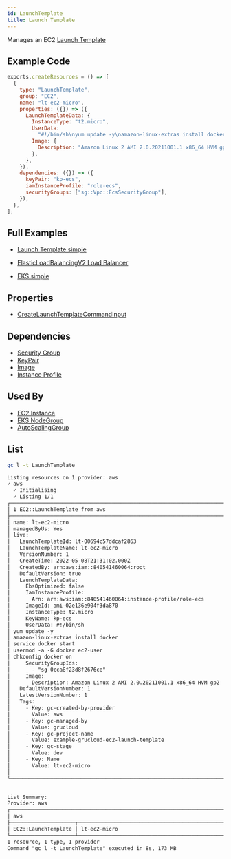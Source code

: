 ```yaml
---
id: LaunchTemplate
title: Launch Template
---
```


Manages an EC2 [Launch Template](https://console.aws.amazon.com/ec2/v2/home?#LaunchTemplates:)

## Example Code

```js
exports.createResources = () => [
  {
    type: "LaunchTemplate",
    group: "EC2",
    name: "lt-ec2-micro",
    properties: ({}) => ({
      LaunchTemplateData: {
        InstanceType: "t2.micro",
        UserData:
          "#!/bin/sh\nyum update -y\namazon-linux-extras install docker\nservice docker start\nusermod -a -G docker ec2-user\nchkconfig docker on",
        Image: {
          Description: "Amazon Linux 2 AMI 2.0.20211001.1 x86_64 HVM gp2",
        },
      },
    }),
    dependencies: ({}) => ({
      keyPair: "kp-ecs",
      iamInstanceProfile: "role-ecs",
      securityGroups: ["sg::Vpc::EcsSecurityGroup"],
    }),
  },
];
```

## Full Examples

- [Launch Template simple](https://github.com/grucloud/grucloud/blob/main/examples/aws/EC2/launchTemplate)

- [ElasticLoadBalancingV2 Load Balancer](https://github.com/grucloud/grucloud/blob/main/examples/aws/ElasticLoadBalancingV2/load-balancer)

- [EKS simple](https://github.com/grucloud/grucloud/blob/main/examples/aws/EC2/eks-simple)

## Properties

- [CreateLaunchTemplateCommandInput](https://docs.aws.amazon.com/AWSJavaScriptSDK/v3/latest/clients/client-ec2/interfaces/createlaunchtemplatecommandinput.html)

## Dependencies

- [Security Group](./SecurityGroup.md)
- [KeyPair](./KeyPair.md)
- [Image](./Image.md)
- [Instance Profile](../IAM/InstanceProfile.md)

## Used By

- [EC2 Instance](./Instance.md)
- [EKS NodeGroup](../EKS/NodeGroup.md)
- [AutoScalingGroup](../AutoScaling/AutoScalingGroup.md)

## List

```sh
gc l -t LaunchTemplate
```

```txt
Listing resources on 1 provider: aws
✓ aws
  ✓ Initialising
  ✓ Listing 1/1
┌───────────────────────────────────────────────────────────────────────┐
│ 1 EC2::LaunchTemplate from aws                                        │
├───────────────────────────────────────────────────────────────────────┤
│ name: lt-ec2-micro                                                    │
│ managedByUs: Yes                                                      │
│ live:                                                                 │
│   LaunchTemplateId: lt-00694c57ddcaf2863                              │
│   LaunchTemplateName: lt-ec2-micro                                    │
│   VersionNumber: 1                                                    │
│   CreateTime: 2022-05-08T21:31:02.000Z                                │
│   CreatedBy: arn:aws:iam::840541460064:root                           │
│   DefaultVersion: true                                                │
│   LaunchTemplateData:                                                 │
│     EbsOptimized: false                                               │
│     IamInstanceProfile:                                               │
│       Arn: arn:aws:iam::840541460064:instance-profile/role-ecs        │
│     ImageId: ami-02e136e904f3da870                                    │
│     InstanceType: t2.micro                                            │
│     KeyName: kp-ecs                                                   │
│     UserData: #!/bin/sh                                               │
│ yum update -y                                                         │
│ amazon-linux-extras install docker                                    │
│ service docker start                                                  │
│ usermod -a -G docker ec2-user                                         │
│ chkconfig docker on                                                   │
│     SecurityGroupIds:                                                 │
│       - "sg-0cca8f23d8f2676ce"                                        │
│     Image:                                                            │
│       Description: Amazon Linux 2 AMI 2.0.20211001.1 x86_64 HVM gp2   │
│   DefaultVersionNumber: 1                                             │
│   LatestVersionNumber: 1                                              │
│   Tags:                                                               │
│     - Key: gc-created-by-provider                                     │
│       Value: aws                                                      │
│     - Key: gc-managed-by                                              │
│       Value: grucloud                                                 │
│     - Key: gc-project-name                                            │
│       Value: example-grucloud-ec2-launch-template                     │
│     - Key: gc-stage                                                   │
│       Value: dev                                                      │
│     - Key: Name                                                       │
│       Value: lt-ec2-micro                                             │
│                                                                       │
└───────────────────────────────────────────────────────────────────────┘


List Summary:
Provider: aws
┌──────────────────────────────────────────────────────────────────────┐
│ aws                                                                  │
├─────────────────────┬────────────────────────────────────────────────┤
│ EC2::LaunchTemplate │ lt-ec2-micro                                   │
└─────────────────────┴────────────────────────────────────────────────┘
1 resource, 1 type, 1 provider
Command "gc l -t LaunchTemplate" executed in 8s, 173 MB
```
